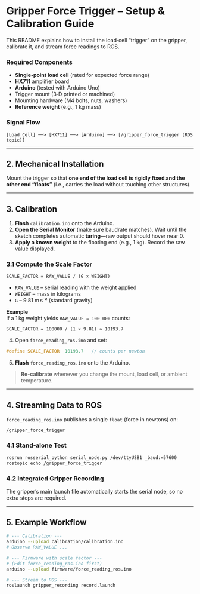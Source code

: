 # Gripper Force Trigger – Setup & Calibration Guide

This README explains how to install the load‑cell “trigger” on the gripper, calibrate it, and stream force readings to ROS.



### Required Components
- **Single‑point load cell** (rated for expected force range)
- **HX711** amplifier board
- **Arduino** (tested with Arduino Uno)
- Trigger mount (3‑D printed or machined)
- Mounting hardware (M4 bolts, nuts, washers)
- **Reference weight** (e.g., 1 kg mass)

### Signal Flow
```
[Load Cell] ──> [HX711] ──> [Arduino] ──> [/gripper_force_trigger (ROS topic)]
```

---
## 2. Mechanical Installation
Mount the trigger so that **one end of the load cell is rigidly fixed and the other end “floats”** (i.e., carries the load without touching other structures).

---
## 3. Calibration 

1. **Flash** `calibration.ino` onto the Arduino.  
2. **Open the Serial Monitor** (make sure baudrate matches). Wait until the sketch completes automatic **taring**—raw output should hover near 0.  
3. **Apply a known weight** to the floating end (e.g., 1 kg). Record the raw value displayed.

### 3.1 Compute the Scale Factor
```
SCALE_FACTOR = RAW_VALUE / (G × WEIGHT)
```
- `RAW_VALUE` – serial reading with the weight applied  
- `WEIGHT` – mass in kilograms  
- `G` – 9.81 m s⁻² (standard gravity)

**Example**  
If a 1 kg weight yields `RAW_VALUE = 100 000` counts:
```
SCALE_FACTOR = 100000 / (1 × 9.81) ≈ 10193.7
```
4. Open `force_reading_ros.ino` and set:
```cpp
#define SCALE_FACTOR  10193.7   // counts per newton
```
5. **Flash** `force_reading_ros.ino` onto the Arduino.

> **Re‑calibrate** whenever you change the mount, load cell, or ambient temperature.

---
## 4. Streaming Data to ROS
`force_reading_ros.ino` publishes a single `float` (force in newtons) on:
```
/gripper_force_trigger
```

### 4.1 Stand‑alone Test
```bash
rosrun rosserial_python serial_node.py /dev/ttyUSB1 _baud:=57600
rostopic echo /gripper_force_trigger
```

### 4.2 Integrated Gripper Recording
The gripper’s main launch file automatically starts the serial node, so no extra steps are required.

---
## 5. Example Workflow
```bash
# --- Calibration ---
arduino --upload calibration/calibration.ino
# Observe RAW_VALUE ...

# --- Firmware with scale factor ---
# (Edit force_reading_ros.ino first)
arduino --upload firmware/force_reading_ros.ino

# --- Stream to ROS ---
roslaunch gripper_recording record.launch
```


